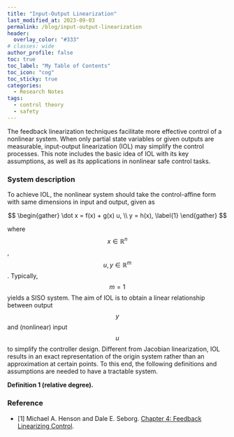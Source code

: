 ```yaml
---
title: "Input-Output Linearization"
last_modified_at: 2023-09-03
permalink: /blog/input-output-linearization
header:
  overlay_color: "#333"
# classes: wide
author_profile: false
toc: true
toc_label: "My Table of Contents"
toc_icon: "cog"
toc_sticky: true
categories:
  - Research Notes
tags:
  - control theory
  - safety
---
```


<script type="text/javascript" async
  src="https://cdn.mathjax.org/mathjax/latest/MathJax.js?config=TeX-MML-AM_CHTML">
</script>

The feedback linearization techniques facilitate more effective control of a nonlinear system. When only partial state variables or given outputs are measurable, input-output linearization (IOL) may simplify the control processes. This note includes the basic idea of IOL with its key assumptions, as well as its applications in nonlinear safe control tasks.

### System description
To achieve IOL, the nonlinear system should take the control-affine form with same dimensions in input and output, given as

$$
	\begin{gather}
    \dot x = f(x) + g(x) u, \\
    y = h(x), \label{1}
  \end{gather}
$$

where $$x \in \mathbb{R}^n$$, $$u, y\in \mathbb{R}^m$$. Typically, $$m=1$$ yields a SISO system. The aim of IOL is to obtain a linear relationship between output $$y$$ and (nonlinear) input $$u$$ to simplify the controller design. Different from Jacobian linearization, IOL results in an exact representation of the origin system rather than an approximation at certain points. To this end, the following definitions and assumptions are needed to have a tractable system.

**Definition 1 (relative degree).** 


### Reference

- [1] Michael A. Henson and Dale E. Seborg. [Chapter 4: Feedback Linearizing Control](https://cse.sc.edu/~gatzke/cache/npc-Chapter4-nofigs.pdf).